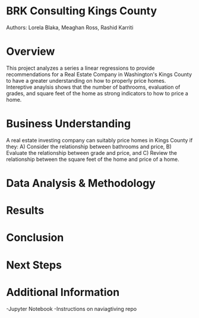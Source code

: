 # BRK Consulting Kings County
Authors: Lorela Blaka, Meaghan Ross, Rashid Karriti
# Overview
This project analyzes a series a linear regressions to provide recommendations for a Real Estate Company in Washington's Kings County to have a greater understanding on how to properly price homes. Intereptive anaylsis shows that the number of bathrooms, evaluation of grades, and square feet of the home as strong indicators to how to price a home. 
# Business Understanding 
A real estate investing company can suitably price homes in Kings County if they: A) Consider the relationship between bathrooms and price, B) Evaluate the relationship between grade and price, and C) Review the relationship between the square feet of the home and price of a home.
# Data Analysis & Methodology
# Results
# Conclusion 
# Next Steps
# Additional Information 
-Jupyter Notebook
-Instructions on naviagtiving repo
